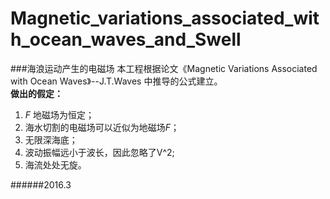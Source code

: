 ﻿# Magnetic_variations_associated_with_ocean_waves_and_Swell
###海浪运动产生的电磁场
本工程根据论文《Magnetic Variations Associated with Ocean Waves》--J.T.Waves
中推导的公式建立。  
**做出的假定：**   
1. *F* 地磁场为恒定；   
2. 海水切割的电磁场可以近似为地磁场*F*；   
3. 无限深海底；   
4. 波动振幅远小于波长，因此忽略了V^2;
5. 海流处处无旋。

######2016.3
